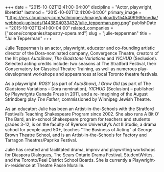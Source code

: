 +++
date = "2015-10-02T12:41:00-04:00"
discipline = "Actor, playwright, librettist"
lastmod = "2015-10-02T12:41:00-04:00"
primary_image = "https://res.cloudinary.com/schmopera/image/upload/v1545409169/media/webhook-uploads/1443804033432/julie_tepperman.png.png"
publishDate = "2015-10-02T12:41:00-04:00"
related_companies = ["scene/companies/tapestry-opera.md"]
slug = "julie-tepperman"
title = "Julie Tepperman"
+++

Julie Tepperman is an actor, playwright, educator and co-founding artistic director of the Dora-nominated company, Convergence Theatre, creators of the hit plays *AutoShow*, *The Gladstone Variations* and *YICHUD* (Seclusion). Selected acting credits include: two seasons at The Stratford Festival, their Conservatory for Classical Theatre Training, as well as numerous play-development workshops and appearances at local Toronto theatre festivals.

As a playwright: *ROSY* (as part of *AutoShow*), *I Grow Old* (as part of The Gladstone Variations – Dora nomination), *YICHUD* (Seclusion) – published by Playwrights Canada Press in 2011, and a re-imagining of the August Strindberg play *The Father*, commissioned by Winnipeg Jewish Theatre. 

As an educator: Julie has been an Artist-in-the-Schools with the Stratford Festival’s Teaching Shakespeare Program since 2002. She also runs A Bit O’ The Bard, an in-school Shakespeare program for teachers and students grades 3-12, is on the faculty of Ryerson University’s Act II Studio, a drama school for people aged 50+, teaches “The Business of Acting” at George Brown Theatre School, and is an Artist-in-the-Schools for Factory and Tarragon Theatres/Paprika Festival. 

Julie has created and facilitated drama, improv and playwriting workshops for Diaspora Dialogues, The Sears Ontario Drama Festival, StudentWrites, and the Toronto/Peel District School Boards. She is currently a Playwright-in-residence at Theatre Passe Muraille.
